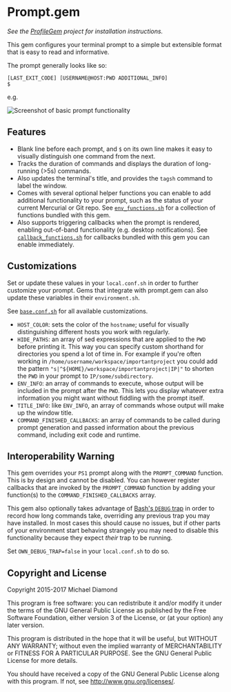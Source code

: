 # Prompt.gem

*See the [ProfileGem](https://github.com/dimo414/ProfileGem) project for installation
instructions.*

This gem configures your terminal prompt to a simple but extensible format that
is easy to read and informative.

The prompt generally looks like so:

    [LAST_EXIT_CODE] [USERNAME@HOST:PWD ADDITIONAL_INFO]
    $

e.g.

![Screenshot of basic prompt functionality](/example.png)

## Features

* Blank line before each prompt, and `$` on its own line makes it easy to visually distinguish
  one command from the next.
* Tracks the duration of commands and displays the duration of long-running (>5s) commands.
* Also updates the terminal's title, and provides the `tagsh` command to label the window.
* Comes with several optional helper functions you can enable to add additional functionality
  to your prompt, such as the status of your current Mercurial or Git repo. See
  [`env_functions.sh`](https://github.com/dimo414/prompt.gem/blob/master/env_functions.sh)
  for a collection of functions bundled with this gem.
* Also supports triggering callbacks when the prompt is rendered, enabling
  out-of-band functionality (e.g. desktop notifications). See
  [`callback_functions.sh`](https://github.com/dimo414/prompt.gem/blob/master/callback_functions.sh)
  for callbacks bundled with this gem you can enable immediately.

## Customizations

Set or update these values in your `local.conf.sh` in order to further customize your prompt. Gems
that integrate with prompt.gem can also update these variables in their `environment.sh`.

See [`base.conf.sh`](https://github.com/dimo414/prompt.gem/blob/master/base.conf.sh) for all
available customizations.

* `HOST_COLOR`: sets the color of the `hostname`; useful for visually distinguishing different
  hosts you work with regularly.
* `HIDE_PATHS`: an array of sed expressions that are applied to the `PWD` before printing it.
  This way you can specify custom shorthand for directories you spend a lot of time in. For
  example if you're often working in `/home/username/workspace/importantproject` you could add the
  pattern `"s|^${HOME}/workspace/importantproject|IP|"` to shorten the `PWD` in your prompt to
  `IP/some/subdirectory`.
* `ENV_INFO`: an array of commands to execute, whose output will be included in the prompt after
  the `PWD`. This lets you display whatever extra information you might want without fiddling with
  the prompt itself.
* `TITLE_INFO`: like `ENV_INFO`, an array of commands whose output will make up the window title.
* `COMMAND_FINISHED_CALLBACKS`: an array of commands to be called during prompt generation and
  passed information about the previous command, including exit code and runtime.

## Interoperability Warning

This gem overrides your `PS1` prompt along with the `PROMPT_COMMAND` function. This is by design
and cannot be disabled. You can however register callbacks that are invoked by the `PROMPT_COMMAND`
function by adding your function(s) to the `COMMAND_FINISHED_CALLBACKS` array.

This gem also optionally takes advantage of
[Bash's `DEBUG` trap](http://tldp.org/LDP/Bash-Beginners-Guide/html/sect_12_02.html) in order to
record how long commands take, overriding any previous trap you may have installed. In most cases
this should cause no issues, but if other parts of your environment start behaving strangely you
may need to disable this functionality because they expect *their* trap to be running.

Set `OWN_DEBUG_TRAP=false` in your `local.conf.sh` to do so.

## Copyright and License

Copyright 2015-2017 Michael Diamond

This program is free software: you can redistribute it and/or modify
it under the terms of the GNU General Public License as published by
the Free Software Foundation, either version 3 of the License, or
(at your option) any later version.

This program is distributed in the hope that it will be useful,
but WITHOUT ANY WARRANTY; without even the implied warranty of
MERCHANTABILITY or FITNESS FOR A PARTICULAR PURPOSE.  See the
GNU General Public License for more details.

You should have received a copy of the GNU General Public License
along with this program.  If not, see <http://www.gnu.org/licenses/>.

